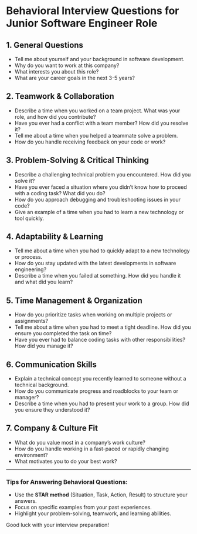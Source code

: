 # Behavioral Interview Questions for Junior Software Engineer Role

## 1. General Questions
- Tell me about yourself and your background in software development.
- Why do you want to work at this company?
- What interests you about this role?
- What are your career goals in the next 3-5 years?

## 2. Teamwork & Collaboration
- Describe a time when you worked on a team project. What was your role, and how did you contribute?
- Have you ever had a conflict with a team member? How did you resolve it?
- Tell me about a time when you helped a teammate solve a problem.
- How do you handle receiving feedback on your code or work?

## 3. Problem-Solving & Critical Thinking
- Describe a challenging technical problem you encountered. How did you solve it?
- Have you ever faced a situation where you didn’t know how to proceed with a coding task? What did you do?
- How do you approach debugging and troubleshooting issues in your code?
- Give an example of a time when you had to learn a new technology or tool quickly.

## 4. Adaptability & Learning
- Tell me about a time when you had to quickly adapt to a new technology or process.
- How do you stay updated with the latest developments in software engineering?
- Describe a time when you failed at something. How did you handle it and what did you learn?

## 5. Time Management & Organization
- How do you prioritize tasks when working on multiple projects or assignments?
- Tell me about a time when you had to meet a tight deadline. How did you ensure you completed the task on time?
- Have you ever had to balance coding tasks with other responsibilities? How did you manage it?

## 6. Communication Skills
- Explain a technical concept you recently learned to someone without a technical background.
- How do you communicate progress and roadblocks to your team or manager?
- Describe a time when you had to present your work to a group. How did you ensure they understood it?

## 7. Company & Culture Fit
- What do you value most in a company’s work culture?
- How do you handle working in a fast-paced or rapidly changing environment?
- What motivates you to do your best work?

---
### **Tips for Answering Behavioral Questions:**
- Use the **STAR method** (Situation, Task, Action, Result) to structure your answers.
- Focus on specific examples from your past experiences.
- Highlight your problem-solving, teamwork, and learning abilities.

Good luck with your interview preparation!


